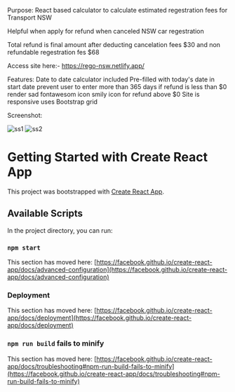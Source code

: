 Purpose:
React based calculator to calculate estimated regestration fees for Transport NSW

Helpful when apply for refund when canceled NSW car regestration

Total refund is final amount after deducting cancelation fees $30 and non refundable regestration fes $68

Access site here:- https://rego-nsw.netlify.app/

Features:
Date to date calculator included
Pre-filled with today's date in start date
prevent user to enter more than 365 days
if refund is less than $0 render sad fontawesom icon smily icon for refund above $0
Site is responsive uses Bootstrap grid

Screenshot:

![ss1](https://user-images.githubusercontent.com/6619450/178086765-d49b5463-a0ed-414e-bcbc-fa6542eb2f55.PNG)
![ss2](https://user-images.githubusercontent.com/6619450/178086767-82cc8baf-e764-4b2a-a818-3e5696364c9b.PNG)










# Getting Started with Create React App

This project was bootstrapped with [Create React App](https://github.com/facebook/create-react-app).

## Available Scripts

In the project directory, you can run:

### `npm start`



This section has moved here: [https://facebook.github.io/create-react-app/docs/advanced-configuration](https://facebook.github.io/create-react-app/docs/advanced-configuration)

### Deployment

This section has moved here: [https://facebook.github.io/create-react-app/docs/deployment](https://facebook.github.io/create-react-app/docs/deployment)

### `npm run build` fails to minify

This section has moved here: [https://facebook.github.io/create-react-app/docs/troubleshooting#npm-run-build-fails-to-minify](https://facebook.github.io/create-react-app/docs/troubleshooting#npm-run-build-fails-to-minify)
